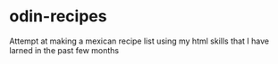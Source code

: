 # odin-recipes

Attempt at making a mexican recipe list using my html skills that I have larned in the past few months
